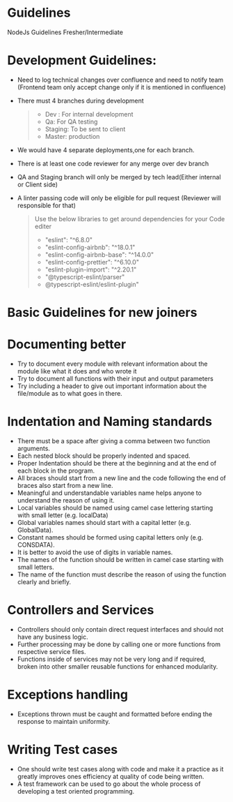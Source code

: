 # Guidelines
NodeJs Guidelines Fresher/Intermediate

# Development Guidelines:

* Need to log technical changes over confluence and need to notify team (Frontend team only accept change only if it is mentioned in confluence)
* There must 4 branches during development 
  > * Dev : For internal development
  > * Qa: For QA testing 
  > * Staging: To be sent to client
  > * Master: production 

* We would have 4 separate deployments,one for each branch.
* There is at least one code reviewer for any merge over dev branch
* QA and Staging branch will only be merged by tech lead(Either internal or Client side)
* A linter passing code will only be eligible for pull request (Reviewer will responsible for that)
  > Use the below libraries to get around dependencies for your Code editer
    > * "eslint": "^6.8.0"
    > * "eslint-config-airbnb": "^18.0.1"
    > * "eslint-config-airbnb-base": "^14.0.0"
    > * "eslint-config-prettier": "^6.10.0"
    > * "eslint-plugin-import": "^2.20.1"
    > * "@typescript-eslint/parser"
    > * @typescript-eslint/eslint-plugin"

# Basic Guidelines for new joiners

# Documenting better
* Try to document every module with relevant information about the module like what it does and who wrote it
* Try to document all functions with their input and output parameters
* Try including a header to give out important information about the file/module as to what goes in there.

# Indentation and Naming standards
* There must be a space after giving a comma between two function arguments.
* Each nested block should be properly indented and spaced.
* Proper Indentation should be there at the beginning and at the end of each block in the program.
* All braces should start from a new line and the code following the end of braces also start from a new line.
* Meaningful and understandable variables name helps anyone to understand the reason of using it.
* Local variables should be named using camel case lettering starting with small letter (e.g. localData)
* Global variables names should start with a capital letter (e.g. GlobalData).
* Constant names should be formed using capital letters only (e.g. CONSDATA).
* It is better to avoid the use of digits in variable names.
* The names of the function should be written in camel case starting with small letters.
* The name of the function must describe the reason of using the function clearly and briefly.

# Controllers and Services
* Controllers should only contain direct request interfaces and should not have any business logic.
* Further processing may be done by calling one or more functions from respective service files.
* Functions inside of services may not be very long and if required, broken into other smaller reusable functions for enhanced modularity.

# Exceptions handling
* Exceptions thrown must be caught and formatted before ending the response to maintain uniformity.

# Writing Test cases
* One should write test cases along with code and make it a practice as it greatly improves ones efficiency at quality of code being written.
* A test framework can be used to go about the whole process of developing a test oriented programming.
